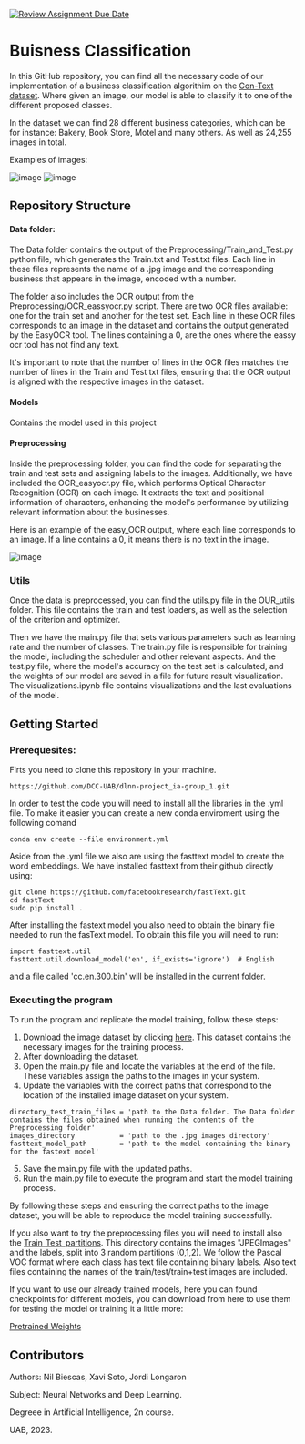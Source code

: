 [![Review Assignment Due Date](https://classroom.github.com/assets/deadline-readme-button-24ddc0f5d75046c5622901739e7c5dd533143b0c8e959d652212380cedb1ea36.svg)](https://classroom.github.com/a/wT71nrpQ)
# Buisness Classification

In this GitHub repository, you can find all the necessary code of our implementation of a business classification algorithim on the [Con-Text dataset](https://staff.fnwi.uva.nl/s.karaoglu/datasetWeb/Dataset.html). Where given an image, our model is able to classify it to one of the different proposed classes.

In the dataset we can find 28 different business categories, which can be for instance: Bakery, Book Store, Motel and many others. As well as 24,255 images in total. 

Examples of images:

![image](https://github.com/DCC-UAB/dlnn-project_ia-group_1/assets/98542048/02d10d5f-dd18-4266-9641-ef07be7d3154)
![image](https://github.com/DCC-UAB/dlnn-project_ia-group_1/assets/98542048/73d9639e-8c40-4703-9d49-7756e8c2d5be)


## Repository Structure

#### Data folder:

The Data folder contains the output of the Preprocessing/Train_and_Test.py python file, which generates the Train.txt and Test.txt files. Each line in these files represents the name of a .jpg image and the corresponding business that appears in the image, encoded with a number.

The folder also includes the OCR output from the Preprocessing/OCR_eassyocr.py script. There are two OCR files available: one for the train set and another for the test set. Each line in these OCR files corresponds to an image in the dataset and contains the output generated by the EasyOCR tool. The lines containing a 0, are the ones where the eassy ocr tool has not find any text.

It's important to note that the number of lines in the OCR files matches the number of lines in the Train and Test txt files, ensuring that the OCR output is aligned with the respective images in the dataset.

#### Models

Contains the model used in this project

#### Preprocessing

Inside the preprocessing folder, you can find the code for separating the train and test sets and assigning labels to the images. Additionally, we have included the OCR_easyocr.py file, which performs Optical Character Recognition (OCR) on each image. It extracts the text and positional information of characters, enhancing the model's performance by utilizing relevant information about the businesses.

Here is an example of the easy_OCR output, where each line corresponds to an image. If a line contains a 0, it means there is no text in the image.

![image](https://github.com/DCC-UAB/dlnn-project_ia-group_1/assets/98542048/eba3b8b1-f7a8-4966-8321-216cafe262c0)

### Utils
Once the data is preprocessed, you can find the utils.py file in the OUR_utils folder. This file contains the train and test loaders, as well as the selection of the criterion and optimizer. 

Then we have the main.py file that sets various parameters such as learning rate and the number of classes. The train.py file is responsible for training the model, including the scheduler and other relevant aspects. And the test.py file, where the model's accuracy on the test set is calculated, and the weights of our model are saved in a file for future result visualization. The visualizations.ipynb file contains visualizations and the last evaluations of the model.
## Getting Started

### Prerequesites:
Firts you need to clone this repository in your machine.
```
https://github.com/DCC-UAB/dlnn-project_ia-group_1.git
```
In order to test the code you will need to install all the libraries in the .yml file. To make it easier you can create a new conda enviroment using the following comand
```
conda env create --file environment.yml
```
Aside from the .yml file we also are using the fasttext model to create the word embeddings. We have installed fasttext from their github directly using:
```
git clone https://github.com/facebookresearch/fastText.git
cd fastText
sudo pip install .
```
After installing the fastext model you also need to obtain the binary file needed to run the fasText model. To obtain this file you will need to run:
```
import fasttext.util
fasttext.util.download_model('en', if_exists='ignore')  # English
```
and a file called 'cc.en.300.bin' will be installed in the current folder.

### Executing the program
To run the program and replicate the model training, follow these steps:

1. Download the image dataset by clicking [here](http://isis-data.science.uva.nl/jvgemert/images.tar.gz). This dataset contains the necessary images for the training process.
2. After downloading the dataset.
3. Open the main.py file and locate the variables at the end of the file. These variables assign the paths to the images in your system.
4. Update the variables with the correct paths that correspond to the location of the installed image dataset on your system.
```
directory_test_train_files = 'path to the Data folder. The Data folder contains the files obtained when running the contents of the Preprocessing folder'
images_directory           = 'path to the .jpg images directory'             
fasttext_model_path        = 'path to the model containing the binary for the fastext model'
```
5. Save the main.py file with the updated paths.
6. Run the main.py file to execute the program and start the model training process.

By following these steps and ensuring the correct paths to the image dataset, you will be able to reproduce the model training successfully.

If you also want to try the preprocessing files you will need to install also the [Train_Test_partitions](http://isis-data.science.uva.nl/jvgemert/features.tar.gz). This directory contains the images "JPEGImages" and the labels, split into 3 random partitions (0,1,2). We follow the Pascal VOC format where each class has text file containing binary labels. Also text files containing the names of the train/test/train+test images are included.

If you want to use our already trained models, here you can found checkpoints for different models, you can download from here to use them for testing the model or training it a little more:

<a href="https://drive.google.com/drive/folders/1yMg9uhjGs4E7EjoM9c3II3My5bD313TT?usp=sharing" target="_blank">Pretrained Weights</a>

## Contributors

Authors: Nil Biescas, Xavi Soto, Jordi Longaron

Subject: Neural Networks and Deep Learning.

Degreee in Artificial Intelligence, 2n course.

UAB, 2023.
